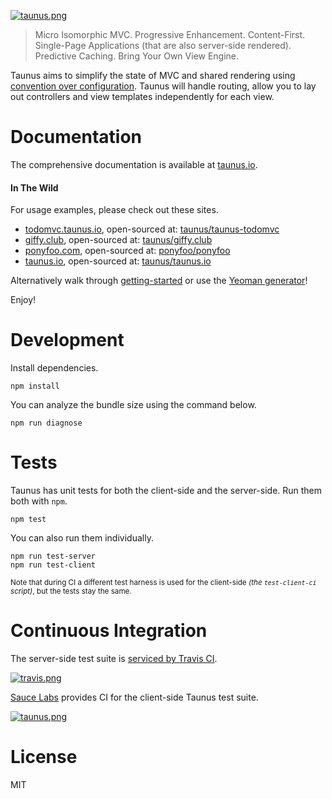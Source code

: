 [![taunus.png][3]][1]

> Micro Isomorphic MVC. Progressive Enhancement. Content-First. Single-Page Applications (that are also server-side rendered). Predictive Caching. Bring Your Own View Engine.

Taunus aims to simplify the state of MVC and shared rendering using [convention over configuration][2]. Taunus will handle routing,  allow you to lay out controllers and view templates independently for each view.

# Documentation

The comprehensive documentation is available at [taunus.io][1].

#### In The Wild

For usage examples, please check out these sites.

- [todomvc.taunus.io][15], open-sourced at: [taunus/taunus-todomvc][16]
- [giffy.club][13], open-sourced at: [taunus/giffy.club][14]
- [ponyfoo.com][8], open-sourced at: [ponyfoo/ponyfoo][4]
- [taunus.io][1], open-sourced at: [taunus/taunus.io][5]

Alternatively walk through [getting-started][6] or use the [Yeoman generator][7]!

Enjoy!

# Development

Install dependencies.

```shell
npm install
```

You can analyze the bundle size using the command below.

```shell
npm run diagnose
```

# Tests

Taunus has unit tests for both the client-side and the server-side. Run them both with `npm`.

```shell
npm test
```

You can also run them individually.

```shell
npm run test-server
npm run test-client
```

<sub>Note that during CI a different test harness is used for the client-side _(the `test-client-ci` script)_, but the tests stay the same.</sub>

# Continuous Integration

The server-side test suite is [serviced by Travis CI][11].

[![travis.png][12]][11]

[Sauce Labs][10] provides CI for the client-side Taunus test suite.

[![taunus.png][9]][10]


# License

MIT

[1]: http://taunus.io "Taunus Documentation Mini-site"
[2]: http://en.wikipedia.org/wiki/Convention_over_configuration "Convention over configuration"
[3]: https://raw.github.com/taunus/taunus/master/resources/taunus.png
[4]: https://github.com/ponyfoo/ponyfoo
[5]: https://github.com/taunus/taunus.io
[6]: https://github.com/taunus/getting-started
[7]: https://github.com/taunus/generator-taunus
[8]: http://ponyfoo.com
[9]: https://saucelabs.com/browser-matrix/taunus.svg
[10]: https://saucelabs.com/u/taunus
[11]: https://travis-ci.org/taunus/taunus
[12]: https://secure.travis-ci.org/taunus/taunus.png?branch=master
[13]: http://giffy.club
[14]: https://github.com/taunus/giffy.club
[15]: http://todomvc.taunus.io
[16]: https://github.com/taunus/taunus-todomvc
